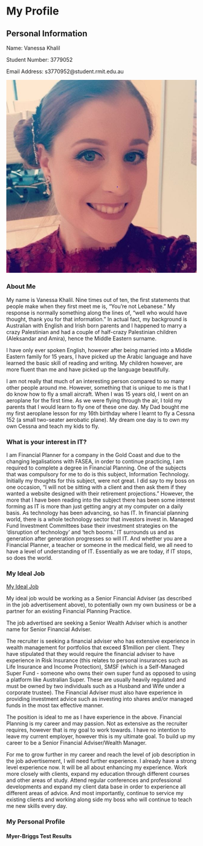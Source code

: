 
<!DOCTYPE html>
<html>
<body>
<div style="background-color: #F5F5DC"></div>
<h1>My Profile</h1>
<h2>Personal Information</h2>
<p>Name:			Vanessa Khalil</p>
<p>Student Number:		3779052</p>
<p>Email Address:		s3770952@student.rmit.edu.au</p>
<img src="Assignment Me.JPG" alt="My Assignment Picture">
<h3>About Me</h3>
<p>My name is Vanessa Khalil. Nine times out of ten, the first statements that people make when they first meet me is, “You’re not Lebanese.” My response is normally something along the lines of, “well who would have thought, thank you for that information.” In actual fact, my background is Australian with English and Irish born parents and I happened to marry a crazy Palestinian and had a couple of half-crazy Palestinian children (Aleksandar and Amira), hence the Middle Eastern surname. </p>
<p>I have only ever spoken English, however after being married into a Middle Eastern family for 15 years, I have picked up the Arabic language and have learned the basic skill of reading and writing. My children however, are more fluent than me and have picked up the language beautifully. </p>
<p>I am not really that much of an interesting person compared to so many other people around me. However, something that is unique to me is that I do know how to fly a small aircraft. When I was 15 years old, I went on an aeroplane for the first time. As we were flying through the air, I told my parents that I would learn to fly one of these one day. My Dad bought me my first aeroplane lesson for my 16th birthday where I learnt to fly a Cessna 152 (a small two-seater aerobatic plane). My dream one day is to own my own Cessna and teach my kids to fly. </p>
<h3>What is your interest in IT?</h3>
<p>I am Financial Planner for a company in the Gold Coast and due to the changing legalisations with FASEA, in order to continue practicing, I am required to complete a degree in Financial Planning. One of the subjects that was compulsory for me to do is this subject, Information Technology. Initially my thoughts for this subject, were not great. I did say to my boss on one occasion, “I will not be sitting with a client and then ask them if they wanted a website designed with their retirement projections.” However, the more that I have been reading into the subject there has been some interest forming as IT is more than just getting angry at my computer on a daily basis. As technology has been advancing, so has IT. In financial planning world, there is a whole technology sector that investors invest in. Managed Fund Investment Committees base their investment strategies on the ‘disruption of technology’ and ‘tech booms.’ IT surrounds us and as generation after generation progresses so will IT. And whether you are a Financial Planner, a teacher or someone in the medical field, we all need to have a level of understanding of IT. Essentially as we are today, if IT stops, so does the world. </p>


<h3>My Ideal Job</h3>
<a href=https://www.seek.com.au/job/40486839?type=standout#searchRequestToken=159ececb-e8c6-4e3c-99ba-163ace55f74f">My Ideal Job</a>

<p>My ideal job would be working as a Senior Financial Adviser (as described in the job advertisement above), to potentially own my own business or be a partner for an existing Financial Planning Practice. </p>

<p>The job advertised are seeking a Senior Wealth Adviser which is another name for Senior Financial Adviser. </p>

<p>The recruiter is seeking a financial adviser who has extensive experience in wealth management for portfolios that exceed $1million per client. They have stipulated that they would require the financial adviser to have experience in Risk Insurance (this relates to personal insurances such as Life Insurance and Income Protection), SMSF (which is a Self-Managed Super Fund - someone who owns their own super fund as opposed to using a platform like Australian Super. These are usually heavily regulated and must be owned by two individuals such as a Husband and Wife under a corporate trustee). The Financial Adviser must also have experience in providing investment advice such as investing into shares and/or managed funds in the most tax effective manner. </p>

<p>The position is ideal to me as I have experience in the above. Financial Planning is my career and may passion. Not as extensive as the recruiter requires, however that is my goal to work towards. I have no intention to leave my current employer, however this is my ultimate goal. To build up my career to be a Senior Financial Adviser/Wealth Manager. </p>

<p>For me to grow further in my career and reach the level of job description in the job advertisement, I will need further experience. I already have a strong level experience now. It will be all about enhancing my experience. Work more closely with clients, expand my education through different courses and other areas of study. Attend regular conferences and professional developments and expand my client data base in order to experience all different areas of advice. And most importantly, continue to service my existing clients and working along side my boss who will continue to teach me new skills every day. </p>

<h3>My Personal Profile</h3>

<h4>Myer-Briggs Test Results</h4>


</body>
</html>
